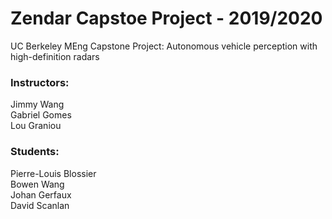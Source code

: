 # Zendar Capstoe Project - 2019/2020
UC Berkeley MEng Capstone Project: Autonomous vehicle perception with high-definition radars 

### Instructors:
Jimmy Wang <br />
Gabriel Gomes <br />
Lou Graniou

### Students:
Pierre-Louis Blossier <br />
Bowen Wang <br />
Johan Gerfaux <br />
David Scanlan
